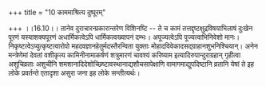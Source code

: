 +++
title = "10 काममाश्रित्य दुष्पूरम्"

+++
।।16.10।। तानेव दुराचारन्प्रकारान्तरेण विशिनष्टि -- ते च कामं
तत्तद्दृष्टक्षुद्रविषयाभिलाषं दुःखेन पूरणं यस्याशक्यपूरणं
अधार्मिकत्वेऽपि धार्मिकत्वख्यापनं दम्भः। अपूज्यत्वेऽपि पूज्यत्वाभिनिवेशो
मानः। निकृष्टत्वेऽप्युत्कृष्टत्वारोपो महदवज्ञानहेतुर्मदस्तैरन्विता
युक्ताः मोहादविवेकादसद्ग्राहानशुभनिश्चियान्। अनेन मन्त्रेणेमां देवतां
वशीकृत्य कामिनीनामाकर्षणं शत्रुमारणं चावश्यं करिष्याम
इत्यादिरुपान्दुराग्रहान् गृहीत्वा अशुचिव्रताः अशुचीनि
शमशानादिदेशोच्छिष्टावस्थानाद्यशौचसापेक्षाणि वामागमाद्युपदिष्टानि व्रतानि
येषां ते इह लोके प्रवर्तन्ते एतादृशा असुरा जना इह लोके सन्तीत्यर्थः।
